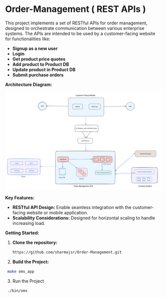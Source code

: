 # Order-Management ( REST APIs )

This project implements a set of RESTful APIs for order management, designed to orchestrate communication between various enterprise systems. The APIs are intended to be used by a customer-facing website for functionalities like:
* **Signup as a new user**
* **Login**
* **Get product price quotes**
* **Add product to Product DB**
* **Update product in Product DB**
* **Submit purchase orders**

**Architecture Diagram:**

![Alt text](https://github.com/sharmajsr/Order-Management/blob/main/oms-architecture-diagram "Architecture diagram")

**Key Features:**

* **RESTful API Design:** Enable seamless integration with the customer-facing website or mobile application.
* **Scalability Considerations:** Designed for horizontal scaling to handle increasing load.

**Getting Started:**

1. **Clone the repository:**  
   ```bash
   https://github.com/sharmajsr/Order-Management.git
   ```
2. **Build the Project:**  
  ```bash
   make oms_app
   ```
3. Run the Project
  ```bash
   ./bin/oms
   ```


